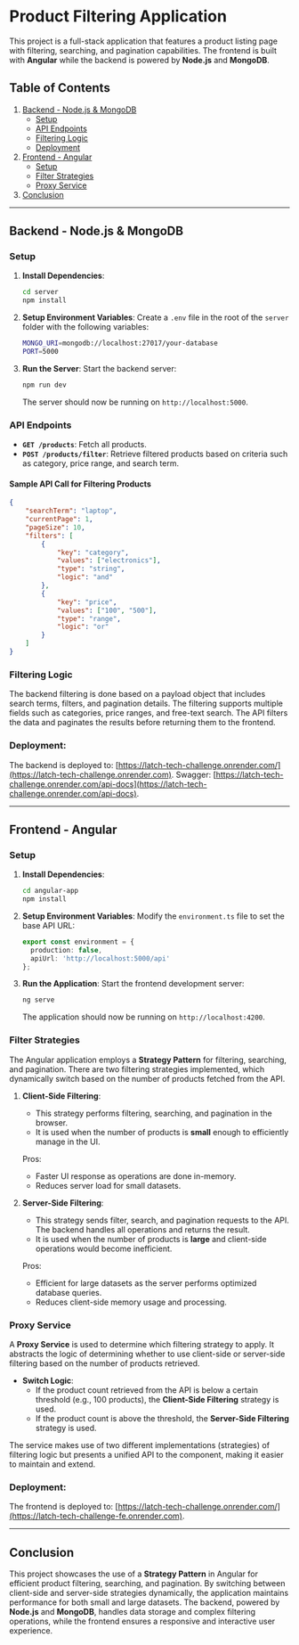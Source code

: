 # Product Filtering Application

This project is a full-stack application that features a product listing page with filtering, searching, and pagination capabilities. The frontend is built with **Angular** while the backend is powered by **Node.js** and **MongoDB**.

## Table of Contents

1. [Backend - Node.js & MongoDB](#backend---nodejs--mongodb)
    - [Setup](#setup)
    - [API Endpoints](#api-endpoints)
    - [Filtering Logic](#filtering-logic)
    - [Deployment](#deployment)
2. [Frontend - Angular](#frontend---angular)
    - [Setup](#setup-1)
    - [Filter Strategies](#filter-strategies)
    - [Proxy Service](#proxy-service)
3. [Conclusion](#conclusion)

---

## Backend - Node.js & MongoDB

### Setup

1. **Install Dependencies**:
    ```bash
    cd server
    npm install
    ```

2. **Setup Environment Variables**:
    Create a `.env` file in the root of the `server` folder with the following variables:
    ```bash
    MONGO_URI=mongodb://localhost:27017/your-database
    PORT=5000
    ```

3. **Run the Server**:
    Start the backend server:
    ```bash
    npm run dev
    ```

    The server should now be running on `http://localhost:5000`.

### API Endpoints

- **`GET /products`**: Fetch all products.
- **`POST /products/filter`**: Retrieve filtered products based on criteria such as category, price range, and search term.

#### Sample API Call for Filtering Products
```json
{
    "searchTerm": "laptop",
    "currentPage": 1,
    "pageSize": 10,
    "filters": [
        {
            "key": "category",
            "values": ["electronics"],
            "type": "string",
            "logic": "and"
        },
        {
            "key": "price",
            "values": ["100", "500"],
            "type": "range",
            "logic": "or"
        }
    ]
}
```

### Filtering Logic

The backend filtering is done based on a payload object that includes search terms, filters, and pagination details. The filtering supports multiple fields such as categories, price ranges, and free-text search. The API filters the data and paginates the results before returning them to the frontend.


### Deployment:

The backend is deployed to: [https://latch-tech-challenge.onrender.com/](https://latch-tech-challenge.onrender.com).
Swagger: [https://latch-tech-challenge.onrender.com/api-docs](https://latch-tech-challenge.onrender.com/api-docs).

---

## Frontend - Angular

### Setup

1. **Install Dependencies**:
    ```bash
    cd angular-app
    npm install
    ```

2. **Setup Environment Variables**:
    Modify the `environment.ts` file to set the base API URL:
    ```typescript
    export const environment = {
      production: false,
      apiUrl: 'http://localhost:5000/api'
    };
    ```

3. **Run the Application**:
    Start the frontend development server:
    ```bash
    ng serve
    ```

    The application should now be running on `http://localhost:4200`.

### Filter Strategies

The Angular application employs a **Strategy Pattern** for filtering, searching, and pagination. There are two filtering strategies implemented, which dynamically switch based on the number of products fetched from the API.

1. **Client-Side Filtering**:
    - This strategy performs filtering, searching, and pagination in the browser.
    - It is used when the number of products is **small** enough to efficiently manage in the UI.

    Pros:
    - Faster UI response as operations are done in-memory.
    - Reduces server load for small datasets.

2. **Server-Side Filtering**:
    - This strategy sends filter, search, and pagination requests to the API. The backend handles all operations and returns the result.
    - It is used when the number of products is **large** and client-side operations would become inefficient.

    Pros:
    - Efficient for large datasets as the server performs optimized database queries.
    - Reduces client-side memory usage and processing.

### Proxy Service

A **Proxy Service** is used to determine which filtering strategy to apply. It abstracts the logic of determining whether to use client-side or server-side filtering based on the number of products retrieved.

- **Switch Logic**: 
  - If the product count retrieved from the API is below a certain threshold (e.g., 100 products), the **Client-Side Filtering** strategy is used.
  - If the product count is above the threshold, the **Server-Side Filtering** strategy is used.

The service makes use of two different implementations (strategies) of filtering logic but presents a unified API to the component, making it easier to maintain and extend.

### Deployment:

The frontend is deployed to: [https://latch-tech-challenge.onrender.com/](https://latch-tech-challenge-fe.onrender.com).

---

## Conclusion

This project showcases the use of a **Strategy Pattern** in Angular for efficient product filtering, searching, and pagination. By switching between client-side and server-side strategies dynamically, the application maintains performance for both small and large datasets. The backend, powered by **Node.js** and **MongoDB**, handles data storage and complex filtering operations, while the frontend ensures a responsive and interactive user experience.



